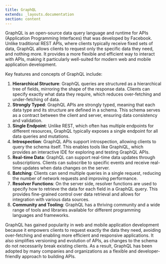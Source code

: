 ```yaml
---
title: GraphQL
extends: _layouts.documentation
section: content
---
```


GraphQL is an open-source data query language and runtime for APIs (Application Programming Interfaces) that was developed by Facebook. Unlike traditional REST APIs, where clients typically receive fixed sets of data, GraphQL allows clients to request only the specific data they need, and nothing more. It provides a more flexible and efficient way to interact with APIs, making it particularly well-suited for modern web and mobile application development.

Key features and concepts of GraphQL include:

1. **Hierarchical Structure**: GraphQL queries are structured as a hierarchical tree of fields, mirroring the shape of the response data. Clients can specify exactly what data they require, which reduces over-fetching and under-fetching of data.
2. **Strongly Typed**: GraphQL APIs are strongly typed, meaning that each data type and its structure are defined in a schema. This schema serves as a contract between the client and server, ensuring data consistency and validation.
3. **Single Endpoint**: Unlike REST, which often has multiple endpoints for different resources, GraphQL typically exposes a single endpoint for all data queries and mutations.
4. **Introspection**: GraphQL APIs support introspection, allowing clients to query the schema itself. This enables tools like GraphiQL, which provides an interactive IDE for exploring and testing GraphQL APIs.
5. **Real-time Data**: GraphQL can support real-time data updates through subscriptions. Clients can subscribe to specific events and receive real-time updates when data changes on the server.
6. **Batching**: Clients can send multiple queries in a single request, reducing the number of network requests and improving performance.
7. **Resolver Functions**: On the server side, resolver functions are used to specify how to retrieve the data for each field in a GraphQL query. This provides fine-grained control over data retrieval and allows for integration with various data sources.
8. **Community and Tooling**: GraphQL has a thriving community and a wide range of tools and libraries available for different programming languages and frameworks.

GraphQL has gained popularity in web and mobile application development because it empowers clients to request exactly the data they need, avoiding over-fetching and enabling more efficient and responsive applications. It also simplifies versioning and evolution of APIs, as changes to the schema do not necessarily break existing clients. As a result, GraphQL has been adopted by many companies and organizations as a flexible and developer-friendly approach to building APIs.